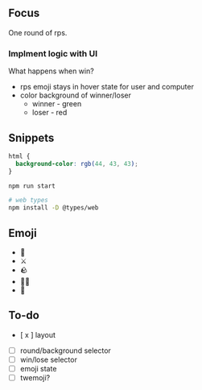 ## Focus

One round of rps.

### Implment logic with UI

What happens when win?
  - rps emoji stays in hover state for user and computer
  - color background of winner/loser
    - winner - green
    - loser - red


## Snippets

```css
html {
  background-color: rgb(44, 43, 43);
}
```

```sh
npm run start
```

```sh
# web types
npm install -D @types/web
```


## Emoji

- 📜
- ⚔️
- 🪨
- 🧙‍♂️
- 🤖


## To-do
- [ x ] layout
- [ ] round/background selector
- [ ] win/lose selector
- [ ] emoji state
- [ ] twemoji?